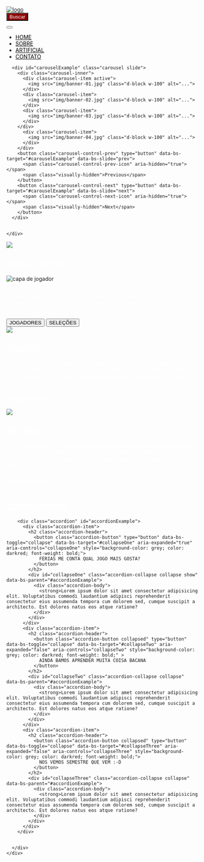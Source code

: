 <!doctype html>
<html lang="pt-br">

<head>
  <meta charset="utf-8">
  <meta name="viewport" content="width=device-width, initial-scale=1">
  <title>IA Template AV2</title>
  <link href="https://cdn.jsdelivr.net/npm/bootstrap@5.3.6/dist/css/bootstrap.min.css" rel="stylesheet"
    integrity="sha384-4Q6Gf2aSP4eDXB8Miphtr37CMZZQ5oXLH2yaXMJ2w8e2ZtHTl7GptT4jmndRuHDT" crossorigin="anonymous">
  <link rel="stylesheet" href="css/style.css" /> <!--Link para meu CSS-->
</head>

<body>
  <script src="https://cdn.jsdelivr.net/npm/bootstrap@5.3.6/dist/js/bootstrap.bundle.min.js"
    integrity="sha384-j1CDi7MgGQ12Z7Qab0qlWQ/Qqz24Gc6BM0thvEMVjHnfYGF0rmFCozFSxQBxwHKO"
    crossorigin="anonymous">
  </script>

  <!--Construindo header-->
  <div class="container-fluid">
    <div class="row">
      <div class="col-12">
        <nav class="navbar navbar-expand-lg bg-white"> <!--Mudando a cor de fundo da barra de navegação-->
          <div class="container-fluid">
            <a class="navbar-brand" href="#">
              <img src="img/logo.png" alt="logo" style="padding-right:200px ;">
            </a>
            <!--Pesquisar barra-->
            <nav class="navbar bg-body-tertiary">
                <div class="container-fluid">
                  <form class="d-flex" role="search">
                    <button class="btn btn-outline-success" style="background-color: darkred; color: white" ype="submit">Buscar</button>
                  </form>
                </div>
              </nav>
            <!--Opções de navegação-->
            <button class="navbar-toggler" type="button" data-bs-toggle="collapse"
              data-bs-target="#navbarSupportedContent" aria-controls="navbarSupportedContent" aria-expanded="false"
              aria-label="Toggle navigation">
              <span class="navbar-toggler-icon"></span>
            </button>
            <div class="collapse navbar-collapse" id="navbarSupportedContent">
              <ul class="navbar-nav ms-auto mb-2 mb-lg-0">
                <li class="nav-item">
                  <a class="nav-link active" style="color: black;" aria-current="page" href="#">HOME</a>
                </li>
                <li class="nav-item">
                  <a class="nav-link" style="color: black;" href="#">SOBRE</a>
                </li>
                <li class="nav-item">
                  <a class="nav-link" style="color: black;" href="#">ARTIFICIAL</a>
                </li>
                <li class="nav-item">
                  <a class="nav-link" style="color: black;" href="#">CONTATO</a>
                </li>
              </ul>
            </div>
          </div>
        </nav>
      </div>
    </div>
  </div>
  
  <!--Carrosel inicial da página-->
<div class="container-fluid">
  <div class="row">
    <div class="col-12">


      <div id="carouselExample" class="carousel slide">
        <div class="carousel-inner">
          <div class="carousel-item active">
            <img src="img/banner-01.jpg" class="d-block w-100" alt="...">
          </div>
          <div class="carousel-item">
            <img src="img/banner-02.jpg" class="d-block w-100" alt="...">
          </div>
          <div class="carousel-item">
            <img src="img/banner-03.jpg" class="d-block w-100" alt="...">
          </div>
        </div>
          <div class="carousel-item">
            <img src="img/banner-04.jpg" class="d-block w-100" alt="...">
          </div>
        </div>
        <button class="carousel-control-prev" type="button" data-bs-target="#carouselExample" data-bs-slide="prev">
          <span class="carousel-control-prev-icon" aria-hidden="true"></span>
          <span class="visually-hidden">Previous</span>
        </button>
        <button class="carousel-control-next" type="button" data-bs-target="#carouselExample" data-bs-slide="next">
          <span class="carousel-control-next-icon" aria-hidden="true"></span>
          <span class="visually-hidden">Next</span>
        </button>
      </div>
      
        
    </div>
  </div>
</div>
  <!--Fim do banner-->

  <!--Conteúdo principal da página-->
  <div class="container bg-dark">
    <div class="row">
      <div class="col-6 col-md-6 d-flex" style="align-items: center;">
        <img src="img/ico-bola.png"> <h2 style="color: white;">FIFA, 21, 22 OU 23</h2>
      </div>
      <div class="col-6 col-md-8">
        <img src="img/Rectangle 2.jpg" alt="capa de jogador">
        <p style="color: white;">Lorem ipsum dolor sit amet consectetur adipisicing elit. Exercitationem soluta voluptatum autem rem sed, perferendis minima, facilis nostrum tenetur illum nihil similique repellendus odio? Tempore laboriosam quae similique sequi provident!</p>
        <div class="d-flex justify-content-between">
          <button type="button" class="btn btn-danger">JOGADORES</button>
          <button type="button" class="btn btn-danger">SELEÇÕES</button>
        </div>
      </div>
      <div class="col-6 col-md-4">
        <img src="img/ico-videogame.png"> <h2 style="color: white;">GAMERS</h2>
        <p style="color: white;">Lorem ipsum dolor, sit amet consectetur adipisicing elit. Numquam incidunt libero sapiente ducimus voluptas error voluptate consequatur repellat! Iure in id distinctio ipsum nobis exercitationem magnam ipsam pariatur, quis delectus.</p>
        <h3 style="color: white;">SAIBA MAIS+</h3>
        <!--Segundo paragrafo-->
        <img src="img/ico-sistema.png"> <h2 style="color: white;">SISTEMA</h2>
        <p style="color: white;">Lorem ipsum dolor, sit amet consectetur adipisicing elit. Numquam incidunt libero sapiente ducimus voluptas error voluptate consequatur repellat! Iure in id distinctio ipsum nobis exercitationem magnam ipsam pariatur, quis delectus.</p>
        <h3 style="color: white;">SAIBA MAIS+</h3>
      </div>
    </div>
    <!--ICONE CURIOSIDADES-->
    <div class="row">
      <div class="col-6 col-md-8 d-flex">
        <img src="img/ico-curiosidades.png" alt=""> <h2 style="color: white;">CURIOSIDADES</h2>
      </div>
    </div>
    <!--Accordeon-->
    <div class="row">
      <div class="col-12">
        

        <div class="accordion" id="accordionExample">
          <div class="accordion-item">
            <h2 class="accordion-header">
              <button class="accordion-button" type="button" data-bs-toggle="collapse" data-bs-target="#collapseOne" aria-expanded="true" aria-controls="collapseOne" style="background-color: grey; color: darkred; font-weight: bold;">
                FÉRIAS ME CONTA QUAL JOGO MAIS GOSTA?
              </button>
            </h2>
            <div id="collapseOne" class="accordion-collapse collapse show" data-bs-parent="#accordionExample">
              <div class="accordion-body">
                <strong>Lorem ipsum dolor sit amet consectetur adipisicing elit. Voluptatibus commodi laudantium adipisci reprehenderit consectetur eius assumenda tempora cum dolorem sed, cumque suscipit a architecto. Est dolores natus eos atque ratione?
              </div>
            </div>
          </div>
          <div class="accordion-item">
            <h2 class="accordion-header">
              <button class="accordion-button collapsed" type="button" data-bs-toggle="collapse" data-bs-target="#collapseTwo" aria-expanded="false" aria-controls="collapseTwo" style="background-color: grey; color: darkred; font-weight: bold;" > 
                AINDA BAMOS APRENDER MUITA COISA BACANA
              </button>
            </h2>
            <div id="collapseTwo" class="accordion-collapse collapse" data-bs-parent="#accordionExample">
              <div class="accordion-body">
                <strong>Lorem ipsum dolor sit amet consectetur adipisicing elit. Voluptatibus commodi laudantium adipisci reprehenderit consectetur eius assumenda tempora cum dolorem sed, cumque suscipit a architecto. Est dolores natus eos atque ratione?
              </div>
            </div>
          </div>
          <div class="accordion-item">
            <h2 class="accordion-header">
              <button class="accordion-button collapsed" type="button" data-bs-toggle="collapse" data-bs-target="#collapseThree" aria-expanded="false" aria-controls="collapseThree" style="background-color: grey; color: darkred; font-weight: bold;">
                NOS VEMOS SEMESTRE QUE VEM :-D
              </button>
            </h2>
            <div id="collapseThree" class="accordion-collapse collapse" data-bs-parent="#accordionExample">
              <div class="accordion-body">
                <strong>Lorem ipsum dolor sit amet consectetur adipisicing elit. Voluptatibus commodi laudantium adipisci reprehenderit consectetur eius assumenda tempora cum dolorem sed, cumque suscipit a architecto. Est dolores natus eos atque ratione?
              </div>
            </div>
          </div>
        </div>


      </div>
    </div>
  </div>
  </body>